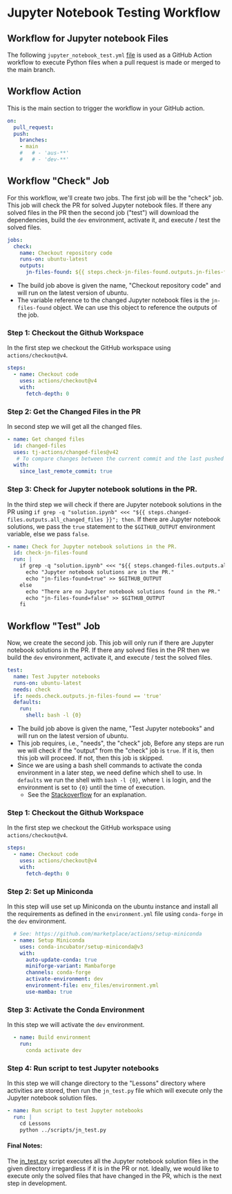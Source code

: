 # Jupyter Notebook Testing Workflow

## Workflow for Jupyter notebook Files

The following `jupyter_notebook_test.yml` [file](.github/workflows/jupyter_notebook_test.yml) is used as a GitHub Action workflow to execute Python files when a pull request is made or merged to the main branch.

## Workflow Action

This is the main section to trigger the workflow in your GitHub action.

```yaml
on:
  pull_request:
  push:
    branches:
    - main
    #   # - 'aus-**'
    #   # - 'dev-**'
```

## Workflow "Check" Job

For this workflow, we'll create two jobs. The first job will be the "check" job. This job will check the PR for solved Jupyter notebook files. If there any solved files in the PR then the second job ("test") will download the dependencies, build the `dev` environment, activate it, and execute / test the solved files.

```yaml
jobs:
  check:
    name: Checkout repository code
    runs-on: ubuntu-latest
    outputs:
      jn-files-found: ${{ steps.check-jn-files-found.outputs.jn-files-found }}
```

* The build job above is given the name, "Checkout repository code" and will run on the latest version of ubuntu.
* The variable reference to the changed Jupyter notebook files is the `jn-files-found` object. We can use this object to reference the outputs of the job.

### Step 1: Checkout the Github Workspace

In the first step we checkout the GitHub workspace using `actions/checkout@v4`.

```yaml
steps:
  - name: Checkout code
    uses: actions/checkout@v4
    with:
      fetch-depth: 0
```

### Step 2: Get the Changed Files in the PR

In second step we will get all the changed files.

```yaml
- name: Get changed files
  id: changed-files
  uses: tj-actions/changed-files@v42
   # To compare changes between the current commit and the last pushed remote commit set `since_last_remote_commit: true`. e.g
  with:
    since_last_remote_commit: true
```

### Step 3: Check for Jupyter notebook solutions in the PR.

In the third step we will check if there are Jupyter notebook solutions in the PR using `if grep -q "solution.ipynb" <<< "${{ steps.changed-files.outputs.all_changed_files }}"; then`. If there are Jupyter notebook solutions, we pass the `true` statement to the `$GITHUB_OUTPUT` environment variable, else we pass `false`.

```yaml
- name: Check for Jupyter notebook solutions in the PR.
  id: check-jn-files-found
  run: |
    if grep -q "solution.ipynb" <<< "${{ steps.changed-files.outputs.all_changed_files }}"; then
      echo "Jupyter notebook solutions are in the PR."
      echo "jn-files-found=true" >> $GITHUB_OUTPUT
    else
      echo "There are no Jupyter notebook solutions found in the PR."
      echo "jn-files-found=false" >> $GITHUB_OUTPUT
    fi
```

## Workflow "Test" Job

Now, we create the second job. This job will only run if there are Jupyter notebook solutions in the PR. If there any solved files in the PR then we build the `dev` environment, activate it, and execute / test the solved files.

```yaml
test:
  name: Test Jupyter notebooks
  runs-on: ubuntu-latest
  needs: check
  if: needs.check.outputs.jn-files-found == 'true'
  defaults:
    run:
      shell: bash -l {0}
```

* The build job above is given the name, "Test Jupyter notebooks" and will run on the latest version of ubuntu.
* This job requires, i.e., "needs", the "check" job, Before any steps are run we will check if the "output" from the "check" job is `true`. If it is, then this job will proceed. If not, then this job is skipped.
* Since we are using a bash shell commands to activate the conda environment in a later step, we need define which shell to use. In `defaults` we run the shell with `bash -l {0}`, where `l` is login, and the environment is set to `{0}` until the time of execution.
    * See the [Stackoverflow](https://stackoverflow.com/questions/69070754/shell-bash-l-0-in-github-actions#:~:text=%2Dl%20to%20insure%20a%20login,actual%20script%20command%20to%20execute.) for an explanation.

### Step 1: Checkout the Github Workspace

In the first step we checkout the GitHub workspace using `actions/checkout@v4`.

```yaml
steps:
  - name: Checkout code
    uses: actions/checkout@v4
    with:
      fetch-depth: 0
```

### Step 2: Set up Miniconda

In this step will use set up Miniconda on the ubuntu instance and install all the requirements as defined in the `environment.yml` file using `conda-forge` in the `dev` environment.

```yaml
  # See: https://github.com/marketplace/actions/setup-miniconda
  - name: Setup Miniconda
    uses: conda-incubator/setup-miniconda@v3
    with:
      auto-update-conda: true
      miniforge-variant: Mambaforge
      channels: conda-forge
      activate-environment: dev
      environment-file: env_files/environment.yml
      use-mamba: true
```


### Step 3: Activate the Conda Environment

In this step we will activate the `dev` environment.

```yaml
  - name: Build environment
    run:
      conda activate dev
```


### Step 4: Run script to test Jupyter notebooks

In this step we will change directory to the "Lessons" directory where activities are stored, then run the `jn_test.py` file which will execute only the Jupyter notebook solution files.

```yaml
- name: Run script to test Jupyter notebooks
  run: |
    cd Lessons
    python ../scripts/jn_test.py
```

#### Final Notes:

The [jn_test.py](scripts/jn_test.py) script executes all the Jupyter notebook solution files in the given directory irregardless if it is in the PR or not. Ideally, we would like to execute only the solved files that have changed in the PR, which is the next step in development.
